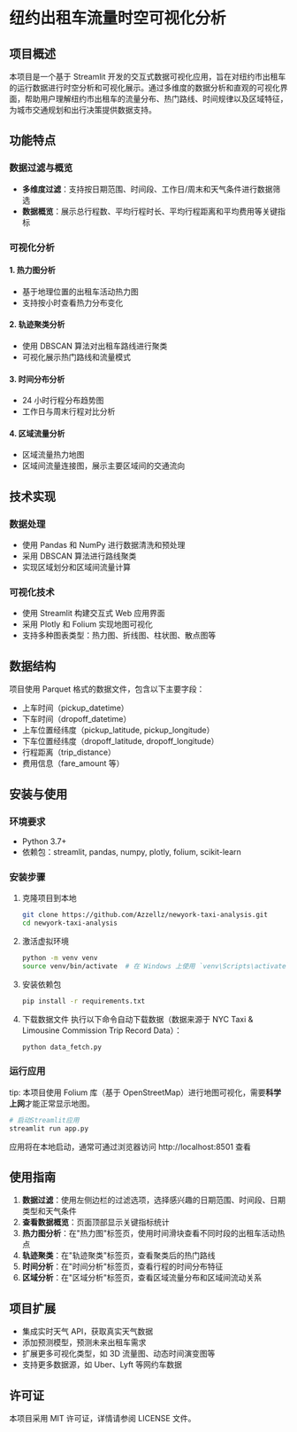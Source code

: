 # 纽约出租车流量时空可视化分析

## 项目概述

本项目是一个基于 Streamlit 开发的交互式数据可视化应用，旨在对纽约市出租车的运行数据进行时空分析和可视化展示。通过多维度的数据分析和直观的可视化界面，帮助用户理解纽约市出租车的流量分布、热门路线、时间规律以及区域特征，为城市交通规划和出行决策提供数据支持。

## 功能特点

### 数据过滤与概览

-   **多维度过滤**：支持按日期范围、时间段、工作日/周末和天气条件进行数据筛选
-   **数据概览**：展示总行程数、平均行程时长、平均行程距离和平均费用等关键指标

### 可视化分析

#### 1. 热力图分析

-   基于地理位置的出租车活动热力图
-   支持按小时查看热力分布变化

#### 2. 轨迹聚类分析

-   使用 DBSCAN 算法对出租车路线进行聚类
-   可视化展示热门路线和流量模式

#### 3. 时间分布分析

-   24 小时行程分布趋势图
-   工作日与周末行程对比分析

#### 4. 区域流量分析

-   区域流量热力地图
-   区域间流量连接图，展示主要区域间的交通流向

## 技术实现

### 数据处理

-   使用 Pandas 和 NumPy 进行数据清洗和预处理
-   采用 DBSCAN 算法进行路线聚类
-   实现区域划分和区域间流量计算

### 可视化技术

-   使用 Streamlit 构建交互式 Web 应用界面
-   采用 Plotly 和 Folium 实现地图可视化
-   支持多种图表类型：热力图、折线图、柱状图、散点图等

## 数据结构

项目使用 Parquet 格式的数据文件，包含以下主要字段：

-   上车时间（pickup_datetime）
-   下车时间（dropoff_datetime）
-   上车位置经纬度（pickup_latitude, pickup_longitude）
-   下车位置经纬度（dropoff_latitude, dropoff_longitude）
-   行程距离（trip_distance）
-   费用信息（fare_amount 等）

## 安装与使用

### 环境要求

-   Python 3.7+
-   依赖包：streamlit, pandas, numpy, plotly, folium, scikit-learn

### 安装步骤

1. 克隆项目到本地

    ```bash
    git clone https://github.com/Azzellz/newyork-taxi-analysis.git
    cd newyork-taxi-analysis
    ```

2. 激活虚拟环境

    ```bash
    python -m venv venv
    source venv/bin/activate  # 在 Windows 上使用 `venv\Scripts\activate`
    ```

3. 安装依赖包

    ```bash
    pip install -r requirements.txt
    ```

4. 下载数据文件
   执行以下命令自动下载数据（数据来源于 NYC Taxi & Limousine Commission Trip Record Data）：
    ```bash
    python data_fetch.py
    ```

### 运行应用

tip: 本项目使用 Folium 库（基于 OpenStreetMap）进行地图可视化，需要**科学上网**才能正常显示地图。

```bash
# 启动Streamlit应用
streamlit run app.py
```

应用将在本地启动，通常可通过浏览器访问 http://localhost:8501 查看

## 使用指南

1. **数据过滤**：使用左侧边栏的过滤选项，选择感兴趣的日期范围、时间段、日期类型和天气条件
2. **查看数据概览**：页面顶部显示关键指标统计
3. **热力图分析**：在"热力图"标签页，使用时间滑块查看不同时段的出租车活动热点
4. **轨迹聚类**：在"轨迹聚类"标签页，查看聚类后的热门路线
5. **时间分析**：在"时间分析"标签页，查看行程的时间分布特征
6. **区域分析**：在"区域分析"标签页，查看区域流量分布和区域间流动关系

## 项目扩展

-   集成实时天气 API，获取真实天气数据
-   添加预测模型，预测未来出租车需求
-   扩展更多可视化类型，如 3D 流量图、动态时间演变图等
-   支持更多数据源，如 Uber、Lyft 等网约车数据

## 许可证

本项目采用 MIT 许可证，详情请参阅 LICENSE 文件。
